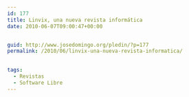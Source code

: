 ```yaml
---
id: 177
title: Linvix, una nueva revista informática
date: 2010-06-07T09:00:47+00:00


guid: http://www.josedomingo.org/pledin/?p=177
permalink: /2010/06/linvix-una-nueva-revista-informatica/

  
tags:
  - Revistas
  - Software Libre
---
```

